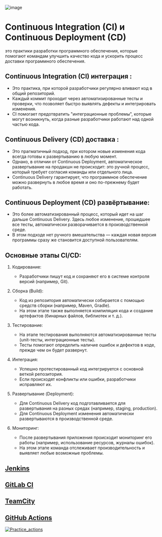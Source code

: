 ![image](https://github.com/user-attachments/assets/4823a4b8-1f0a-4bc0-8812-3e339efe3a6a)

# Continuous Integration (CI) и Continuous Deployment (CD) 
это практики разработки программного обеспечения, которые помогают командам улучшить качество кода и ускорить процесс доставки программного обеспечения.

## Continuous Integration (CI) интеграция :  
- Это практика, при которой разработчики регулярно вливают код в общий репозиторий. 
- Каждый коммит проходит через автоматизированные тесты и проверки, что позволяет быстро выявлять дефекты и интегрировать изменения.
- CI помогает предотвратить "интеграционные проблемы", которые могут возникнуть, когда разные разработчики работают над одной частью кода.

## Continuous Delivery (CD) доставка : 
- Это прагматичный подход, при котором новые изменения кода всегда готовы к развертыванию в любую момент.
- Однако, в отличии от Continuous Deployment, автоматическое развертывание на продакшн не происходит: это ручной процесс, который требует согласия команды или отдельного лица. 
- Continuous Delivery гарантирует, что программное обеспечение можно развернуть в любое время и оно по-прежнему будет работать.

## Continuous Deployment (CD) развёртывание:
- Это более автоматизированный процесс, который идет на шаг дальше Continuous Delivery. Здесь любое изменение, прошедшее все тесты, автоматически разворачивается в производственной среде.
- В этом подходе нет ручного вмешательства — каждая новая версия программы сразу же становится доступной пользователям.

## Основные этапы CI/CD:

1. Кодирование:
   - Разработчики пишут код и сохраняют его в системе контроля версий (например, Git).

2. Сборка (Build):
   - Код из репозитория автоматически собирается с помощью средств сборки (например, Maven, Gradle).
   - На этом этапе также выполняется компиляция кода и создание артефактов (бинарных файлов, библиотек и т. д.).

3. Тестирование:
   - На этапе тестирования выполняются автоматизированные тесты (unit-тесты, интеграционные тесты).
   - Тесты помогают определить наличие ошибок и дефектов в коде, прежде чем он будет развернут.

4. Интеграция:
   - Успешно протестированный код интегрируется с основной веткой репозитория.
   - Если происходят конфликты или ошибки, разработчики исправляют их.

5. Развертывание (Deployment):
   - Для Continuous Delivery код подготавливается для развертывания на разных средах (например, staging, production).
   - Для Continuous Deployment изменения автоматически развертываются в производственной среде.

6. Мониторинг:
   - После развертывания приложения происходит мониторинг его работы (например, использование ресурсов, журналы ошибок).
   - На этом этапе команда отслеживает производительность и выявляет любые возможные проблемы.

## [Jenkins](https://github.com/Wireflex/CI-CD/blob/7ade2650a8f51ed0a84bf1c25ef5bee920f265f2/Jenkins/README.md)

## [GitLab CI](https://github.com/Wireflex/CI-CD/tree/7ade2650a8f51ed0a84bf1c25ef5bee920f265f2/GitLab)

## [TeamCity](https://github.com/Wireflex/CI-CD/tree/3469a629e1b08a9f3952418724388a901a49a2fb/TeamCity)

## [GitHub Actions ](https://github.com/Wireflex/CI-CD/blob/e56c829225f8b6d5a4f36c6eb397ff50df8e7825/GitHubActions)

[![Practice_actions](https://github.com/Wireflex/CI-CD/actions/workflows/main.yml/badge.svg)](https://github.com/Wireflex/CI-CD/actions/workflows/main.yml)

